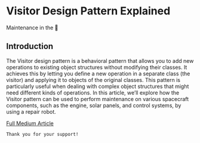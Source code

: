 # Visitor Design Pattern Explained

Maintenance in the 🌌

## Introduction

The Visitor design pattern is a behavioral pattern that allows you to add new operations to existing object structures without modifying their classes. It achieves this by letting you define a new operation in a separate class (the visitor) and applying it to objects of the original classes. This pattern is particularly useful when dealing with complex object structures that might need different kinds of operations. In this article, we’ll explore how the Visitor pattern can be used to perform maintenance on various spacecraft components, such as the engine, solar panels, and control systems, by using a repair robot.

[Full Medium Article](https://levelup.gitconnected.com/visitor-design-pattern-explained-4a28e6a529f2)

```
Thank you for your support!
```
